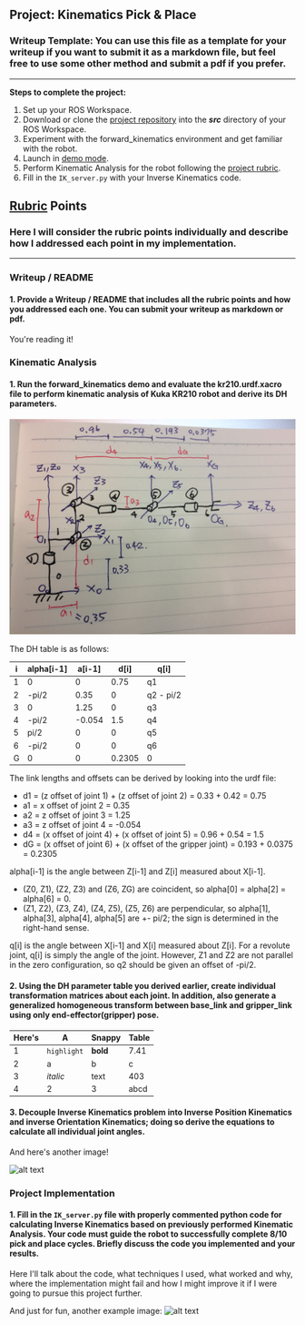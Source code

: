 ## Project: Kinematics Pick & Place
### Writeup Template: You can use this file as a template for your writeup if you want to submit it as a markdown file, but feel free to use some other method and submit a pdf if you prefer.

---


**Steps to complete the project:**  


1. Set up your ROS Workspace.
2. Download or clone the [project repository](https://github.com/udacity/RoboND-Kinematics-Project) into the ***src*** directory of your ROS Workspace.  
3. Experiment with the forward_kinematics environment and get familiar with the robot.
4. Launch in [demo mode](https://classroom.udacity.com/nanodegrees/nd209/parts/7b2fd2d7-e181-401e-977a-6158c77bf816/modules/8855de3f-2897-46c3-a805-628b5ecf045b/lessons/91d017b1-4493-4522-ad52-04a74a01094c/concepts/ae64bb91-e8c4-44c9-adbe-798e8f688193).
5. Perform Kinematic Analysis for the robot following the [project rubric](https://review.udacity.com/#!/rubrics/972/view).
6. Fill in the `IK_server.py` with your Inverse Kinematics code. 


[//]: # (Image References)

[image1]: ./misc_images/misc1.png
[image2]: ./misc_images/misc2.png
[image3]: ./misc_images/misc3.png
[dh-reference-frames]: ./misc_images/dh-reference-frames.JPG

## [Rubric](https://review.udacity.com/#!/rubrics/972/view) Points
### Here I will consider the rubric points individually and describe how I addressed each point in my implementation.  

---
### Writeup / README

#### 1. Provide a Writeup / README that includes all the rubric points and how you addressed each one.  You can submit your writeup as markdown or pdf.  

You're reading it!

### Kinematic Analysis
#### 1. Run the forward_kinematics demo and evaluate the kr210.urdf.xacro file to perform kinematic analysis of Kuka KR210 robot and derive its DH parameters.

![DH Reference Frames][dh-reference-frames]

The DH table is as follows:

i   | alpha[i-1] | a[i-1] | d[i]  | q[i]
--- | ---------- | ------ | ----- | ---
1   | 0          | 0      | 0.75  | q1
2   | -pi/2      | 0.35   | 0     | q2 - pi/2
3   | 0          | 1.25   | 0     | q3
4   | -pi/2      | -0.054 | 1.5   | q4
5   | pi/2       | 0      | 0     | q5
6   | -pi/2      | 0      | 0     | q6
G   | 0          | 0      | 0.2305| 0

The link lengths and offsets can be derived by looking into the urdf file:

* d1 = (z offset of joint 1) + (z offset of joint 2) = 0.33 + 0.42 = 0.75
* a1 = x offset of joint 2 = 0.35
* a2 = z offset of joint 3 = 1.25
* a3 = z offset of joint 4 = -0.054
* d4 = (x offset of joint 4) + (x offset of joint 5) = 0.96 + 0.54 = 1.5
* dG = (x offset of joint 6) + (x offset of the gripper joint) = 0.193 + 0.0375 = 0.2305

alpha[i-1] is the angle between Z[i-1] and Z[i] measured about X[i-1].

* (Z0, Z1), (Z2, Z3) and (Z6, ZG) are coincident, so alpha[0] = alpha[2] = alpha[6] = 0.
* (Z1, Z2), (Z3, Z4), (Z4, Z5), (Z5, Z6) are perpendicular, so alpha[1], alpha[3], alpha[4], alpha[5] are +- pi/2; the sign is determined in the right-hand sense.

q[i] is the angle between X[i-1] and X[i] measured about Z[i]. For a revolute joint, q[i] is simply the angle of the joint. However, Z1 and Z2 are not parallel in the zero configuration, so q2 should be given an offset of -pi/2.

#### 2. Using the DH parameter table you derived earlier, create individual transformation matrices about each joint. In addition, also generate a generalized homogeneous transform between base_link and gripper_link using only end-effector(gripper) pose.

Here's | A | Snappy | Table
--- | --- | --- | ---
1 | `highlight` | **bold** | 7.41
2 | a | b | c
3 | *italic* | text | 403
4 | 2 | 3 | abcd

#### 3. Decouple Inverse Kinematics problem into Inverse Position Kinematics and inverse Orientation Kinematics; doing so derive the equations to calculate all individual joint angles.

And here's another image! 

![alt text][image2]

### Project Implementation

#### 1. Fill in the `IK_server.py` file with properly commented python code for calculating Inverse Kinematics based on previously performed Kinematic Analysis. Your code must guide the robot to successfully complete 8/10 pick and place cycles. Briefly discuss the code you implemented and your results. 


Here I'll talk about the code, what techniques I used, what worked and why, where the implementation might fail and how I might improve it if I were going to pursue this project further.  


And just for fun, another example image:
![alt text][image3]


